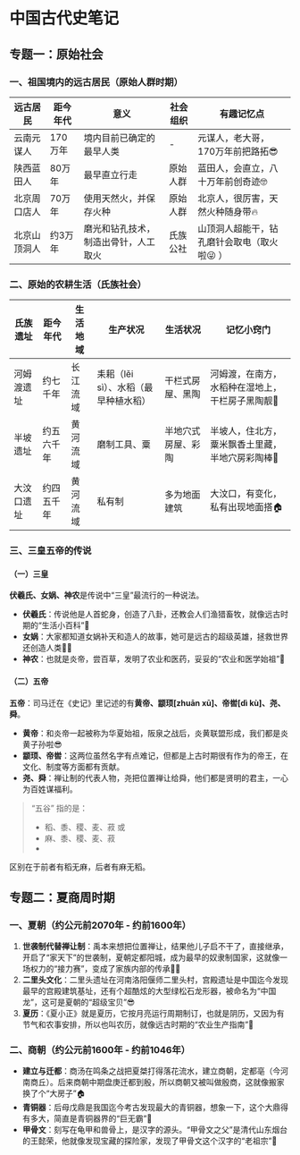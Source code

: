 # 中国古代史笔记
## 专题一：原始社会
### 一、祖国境内的远古居民（原始人群时期）
|远古居民|距今年代|意义|社会组织|有趣记忆点|
|----|----|----|----|----|
|云南元谋人|170万年|境内目前已确定的最早人类| - | 元谋人，老大哥，170万年前把路拓😎 |
|陕西蓝田人|80万年|最早直立行走|原始人群| 蓝田人，会直立，八十万年前创奇迹🤓 |
|北京周口店人|70万年|使用天然火，并保存火种|原始人群| 北京人，很厉害，天然火种随身带🔥 |
|北京山顶洞人|约3万年|磨光和钻孔技术，制造出骨针，人工取火|氏族公社| 山顶洞人超能干，钻孔磨针会取电（取火啦😜 ）|

### 二、原始的农耕生活（氏族社会）
|氏族遗址|距今年代|生活地域|生产状况|生活状况|记忆小窍门|
|----|----|----|----|----|----|
|河姆渡遗址|约七千年|长江流域|耒耜（lěi sì）、水稻（最早种植水稻）|干栏式房屋、黑陶| 河姆渡，在南方，水稻种在湿地上，干栏房子黑陶靓🌾 |
|半坡遗址|约五六千年|黄河流域|磨制工具、粟|半地穴式房屋、彩陶| 半坡人，住北方，粟米飘香土里藏，半地穴房彩陶棒🌰 |
|大汶口遗址|约四五千年|黄河流域|私有制|多为地面建筑| 大汶口，有变化，私有出现地面搭🏠 |

### 三、三皇五帝的传说
#### （一）三皇
**伏羲氏、女娲、神农**是传说中“三皇”最流行的一种说法。
- **伏羲氏**：传说他是人首蛇身，创造了八卦，还教会人们渔猎畜牧，就像远古时期的“生活小百科”🧐 
- **女娲**：大家都知道女娲补天和造人的故事，她可是远古的超级英雄，拯救世界还创造人类👩‍🚀 
- **神农**：也就是炎帝，尝百草，发明了农业和医药，妥妥的“农业和医学始祖”🌱 

#### （二）五帝
**五帝**：司马迁在《史记》里记述的有**黄帝、颛顼[zhuān xū]、帝喾[dì kù]、尧、舜**。
- **黄帝**：和炎帝一起被称为华夏始祖，阪泉之战后，炎黄联盟形成，我们都是炎黄子孙啦😎 
- **颛顼、帝喾**：这两位虽然名字有点难记，但都是上古时期很有作为的帝王，在文化、制度等方面都有贡献。
- **尧、舜**：禅让制的代表人物，尧把位置禅让给舜，他们都是贤明的君主，一心为百姓谋福利。

>“五谷” 指的是：
>- 稻、黍、稷、麦、菽 或
>- 麻、黍、稷、麦、菽
>- 
   区别在于前者有稻无麻，后者有麻无稻。
## 专题二：夏商周时期
### 一、夏朝（约公元前2070年 - 约前1600年）
1. **世袭制代替禅让制**：禹本来想把位置禅让，结果他儿子启不干了，直接继承，开启了“家天下”的世袭制，夏朝定都阳城，成为最早的奴隶制国家，这就像一场权力的“接力赛”，变成了家族内部的传承🏃‍♂️ 
2. **二里头文化**：二里头遗址在河南洛阳偃师二里头村，宫殿遗址是中国迄今发现最早的宫殿建筑基址，还有个超酷炫的大型绿松石龙形器，被命名为“中国龙”，这可是夏朝的“超级宝贝”😎 
3. **夏历**：《夏小正》就是夏历，它按月亮运行周期制订，也就是阴历，又因为有节气和农事安排，所以也叫农历，就像远古时期的“农业生产指南”📅 

### 二、商朝（约公元前1600年 - 约前1046年）
- **建立与迁都**：商汤在鸣条之战把夏桀打得落花流水，建立商朝，定都亳（今河南商丘）。后来商朝中期盘庚迁都到殷，所以商朝又被叫做殷商，这就像搬家换了个“大房子”🏠 
- **青铜器**：后母戊鼎是我国迄今考古发现最大的青铜器，想象一下，这个大鼎得有多大，简直是青铜器界的“巨无霸”💪 
- **甲骨文**：刻写在龟甲和兽骨上，是汉字的源头。“甲骨文之父”是清代山东烟台的王懿荣，他就像发现宝藏的探险家，发现了甲骨文这个汉字的“老祖宗”🧐 